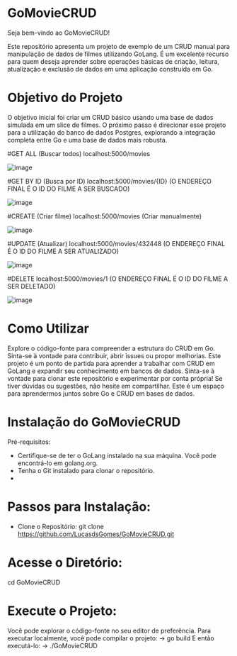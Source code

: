 # GoMovieCRUD

Seja bem-vindo ao GoMovieCRUD!

Este repositório apresenta um projeto de exemplo de um CRUD manual para manipulação de dados de filmes utilizando GoLang. É um excelente recurso para quem deseja aprender sobre operações básicas de criação, leitura, atualização e exclusão de dados em uma aplicação construída em Go.

# Objetivo do Projeto
O objetivo inicial foi criar um CRUD básico usando uma base de dados simulada em um slice de filmes. O próximo passo é direcionar esse projeto para a utilização do banco de dados Postgres, explorando a integração completa entre Go e uma base de dados mais robusta.

#GET ALL (Buscar todos) localhost:5000/movies

![image](https://github.com/LucasdsGomes/GoMovieCRUD/assets/114450172/008e3821-0e3d-4384-97d6-b4d7691529f4)

#GET BY ID (Busca por ID) localhost:5000/movies/{ID} (O ENDEREÇO FINAL É O ID DO FILME A SER BUSCADO)

![image](https://github.com/LucasdsGomes/GoMovieCRUD/assets/114450172/5dc7d495-5337-4206-97f2-6c2f4626e265)

#CREATE (Criar filme) localhost:5000/movies (Criar manualmente)

![image](https://github.com/LucasdsGomes/GoMovieCRUD/assets/114450172/2473b3a9-7555-44c9-ae73-0b6216c8f13e)

#UPDATE (Atualizar) localhost:5000/movies/432448 (O ENDEREÇO FINAL É O ID DO FILME A SER ATUALIZADO)

![image](https://github.com/LucasdsGomes/GoMovieCRUD/assets/114450172/ac9e8c3b-0aa4-407b-808f-a8d3203ba05a)

#DELETE localhost:5000/movies/1 (O ENDEREÇO FINAL É O ID DO FILME A SER DELETADO)

![image](https://github.com/LucasdsGomes/GoMovieCRUD/assets/114450172/aea0a49f-bc13-471f-84e7-68f5debac12c)

# Como Utilizar
Explore o código-fonte para compreender a estrutura do CRUD em Go.
Sinta-se à vontade para contribuir, abrir issues ou propor melhorias.
Este projeto é um ponto de partida para aprender a trabalhar com CRUD em GoLang e expandir seu conhecimento em bancos de dados.
Sinta-se à vontade para clonar este repositório e experimentar por conta própria! Se tiver dúvidas ou sugestões, não hesite em compartilhar. Este é um espaço para aprendermos juntos sobre Go e CRUD em bases de dados.

# Instalação do GoMovieCRUD

Pré-requisitos:
- Certifique-se de ter o GoLang instalado na sua máquina. Você pode encontrá-lo em golang.org.
- Tenha o Git instalado para clonar o repositório.
- 
# Passos para Instalação:
- Clone o Repositório:
git clone https://github.com/LucasdsGomes/GoMovieCRUD.git

# Acesse o Diretório:
cd GoMovieCRUD

# Execute o Projeto:

Você pode explorar o código-fonte no seu editor de preferência.
Para executar localmente, você pode compilar o projeto:
-> go build
E então executá-lo:
-> ./GoMovieCRUD
